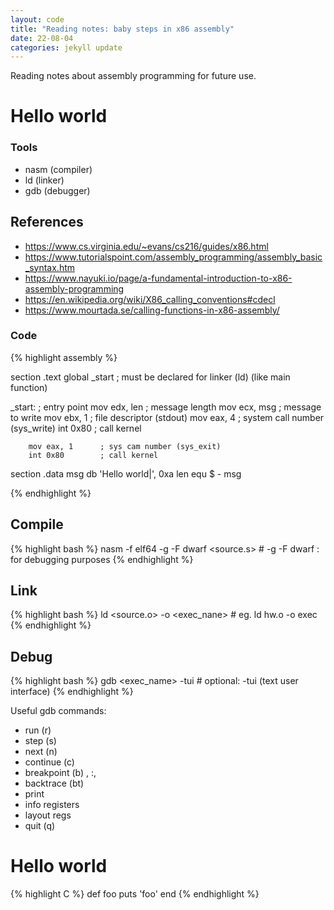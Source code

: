 ```yaml
---
layout: code
title: "Reading notes: baby steps in x86 assembly"
date: 22-08-04
categories: jekyll update
---
```




Reading notes about assembly programming for future use.


# Hello world

### Tools

* nasm  (compiler)
* ld (linker)
* gdb (debugger)



## References

* https://www.cs.virginia.edu/~evans/cs216/guides/x86.html
* https://www.tutorialspoint.com/assembly_programming/assembly_basic_syntax.htm
* https://www.nayuki.io/page/a-fundamental-introduction-to-x86-assembly-programming
* https://en.wikipedia.org/wiki/X86_calling_conventions#cdecl
* https://www.mourtada.se/calling-functions-in-x86-assembly/




### Code

{% highlight assembly %}

section .text
        global _start   ; must be declared for linker (ld) (like main function)

_start:                 ; entry point
        mov edx, len    ; message length
        mov ecx, msg    ; message to write
        mov ebx, 1      ; file descriptor (stdout)
        mov eax, 4      ; system call number (sys_write)
        int 0x80        ; call kernel

        mov eax, 1      ; sys cam number (sys_exit)
        int 0x80        ; call kernel

section .data
        msg db 'Hello world|', 0xa
        len equ $ - msg    

{% endhighlight %}

## Compile

{% highlight bash %} 
    nasm -f elf64 -g -F dwarf  <source.s> 
    # -g -F dwarf : for debugging purposes
{% endhighlight %}

## Link

{% highlight bash %} 
    ld <source.o> -o <exec_nane>
    # eg. ld hw.o -o exec
{% endhighlight %}

## Debug

{% highlight bash %}
    gdb <exec_name> -tui
    # optional: -tui (text user interface)
{% endhighlight %}

Useful gdb commands:

* run (r)
* step (s)
* next (n)
* continue (c)
* breakpoint (b) <funcname>, <filename>:<line>, <line>
* backtrace (bt)
* print <var>
* info registers
* layout regs
* quit (q)


# Hello world


{% highlight C %}
    def foo
        puts 'foo'
    end
{% endhighlight %}









